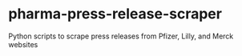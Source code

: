 # pharma-press-release-scraper
Python scripts to scrape press releases from Pfizer, Lilly, and Merck websites
